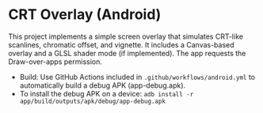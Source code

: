 # CRT Overlay (Android)

This project implements a simple screen overlay that simulates CRT-like scanlines, chromatic offset, and vignette.
It includes a Canvas-based overlay and a GLSL shader mode (if implemented). The app requests the Draw-over-apps permission.

- Build: Use GitHub Actions included in `.github/workflows/android.yml` to automatically build a debug APK (app-debug.apk).
- To install the debug APK on a device: `adb install -r app/build/outputs/apk/debug/app-debug.apk`
